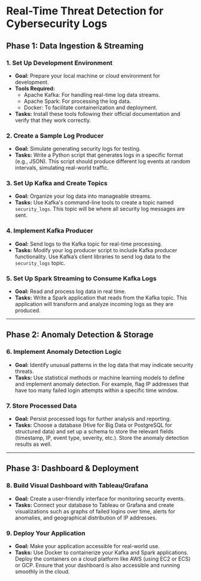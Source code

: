 # Real-Time Threat Detection for Cybersecurity Logs

## Phase 1: Data Ingestion & Streaming

### 1. Set Up Development Environment

- **Goal:** Prepare your local machine or cloud environment for development.
- **Tools Required:**
  - Apache Kafka: For handling real-time log data streams.
  - Apache Spark: For processing the log data.
  - Docker: To facilitate containerization and deployment.
- **Tasks:** Install these tools following their official documentation and verify that they work correctly.

### 2. Create a Sample Log Producer

- **Goal:** Simulate generating security logs for testing.
- **Tasks:** Write a Python script that generates logs in a specific format (e.g., JSON). This script should produce different log events at random intervals, simulating real-world traffic.

### 3. Set Up Kafka and Create Topics

- **Goal:** Organize your log data into manageable streams.
- **Tasks:** Use Kafka's command-line tools to create a topic named `security_logs`. This topic will be where all security log messages are sent.

### 4. Implement Kafka Producer

- **Goal:** Send logs to the Kafka topic for real-time processing.
- **Tasks:** Modify your log producer script to include Kafka producer functionality. Use Kafka’s client libraries to send log data to the `security_logs` topic.

### 5. Set Up Spark Streaming to Consume Kafka Logs

- **Goal:** Read and process log data in real time.
- **Tasks:** Write a Spark application that reads from the Kafka topic. This application will transform and analyze incoming logs as they are produced.

---

## Phase 2: Anomaly Detection & Storage

### 6. Implement Anomaly Detection Logic

- **Goal:** Identify unusual patterns in the log data that may indicate security threats.
- **Tasks:** Use statistical methods or machine learning models to define and implement anomaly detection. For example, flag IP addresses that have too many failed login attempts within a specific time window.

### 7. Store Processed Data

- **Goal:** Persist processed logs for further analysis and reporting.
- **Tasks:** Choose a database (Hive for Big Data or PostgreSQL for structured data) and set up a schema to store the relevant fields (timestamp, IP, event type, severity, etc.). Store the anomaly detection results as well.

---

## Phase 3: Dashboard & Deployment

### 8. Build Visual Dashboard with Tableau/Grafana

- **Goal:** Create a user-friendly interface for monitoring security events.
- **Tasks:** Connect your database to Tableau or Grafana and create visualizations such as graphs of failed logins over time, alerts for anomalies, and geographical distribution of IP addresses.

### 9. Deploy Your Application

- **Goal:** Make your application accessible for real-world use.
- **Tasks:** Use Docker to containerize your Kafka and Spark applications. Deploy the containers on a cloud platform like AWS (using EC2 or ECS) or GCP. Ensure that your dashboard is also accessible and running smoothly in the cloud.
